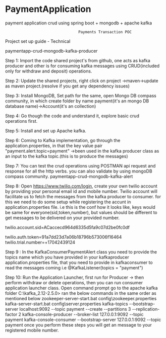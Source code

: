 # PaymentApplication
payment application crud using spring boot + mongodb + apache kafka


                                     Payments Transaction POC
                                     
Project set up guide - Technical


paymentapp-crud-mongodb-kafka-producer


Step 1: Import the code shared project's from github, one acts as kafka producer and other is for consuming kafka messages using CRUD(included only for withdraw and deposit) operations.


Step 2: Update the shared projects, right click on project ->maven->update as maven project.(resolve if you get any dependency issues)


Step 3: Install MongoDB, Set path for the same, open Mongo DB compass community, in which create folder by name payment(it's an mongo DB database name)->Account(it's an collection)


Step 4: Go though the code and understand it, explore basic crud operations first.


Step 5: Install and set up Apache kafka.


Step 6: Coming to Kafka implementation, go through the application.properties, in that the key value pair "payment.alert.topic=payment" ->been used in the kafka producer class as an input to the kafka topic.(this is to produce the messages)


Step 7: You can test the crud operations using POSTMAN api request and response for all the http verbs. you can also validate by using mongoDB compass community. paymentapp-crud-mongodb-kafka-alert


Step 8: Open https://www.twilio.com/login, create your own twilio account by providing your personal email id and mobile number. Twilio account will facilitate us to fetch the messages from the kafka producer to consumer. for this we need to do some setup while registering the accunt in application.properties file. i.e this is the conf how it looks like, keys would be same for everyone(sid,token,number), but values should be different to get messages to be delivered on your provided number.

twilio.account.sid=ACaccecd964d6335d5fa9c07d2be0fc0df 

twilio.auth.token=91a7dd23d7a06b18796b573006f16464 
twilio.trial.number=+17042439124


Step 9 : In the KafkaConsumerPaymentAlert class you need to provide the topics name which you have provided in your kafkaproducer application.properties file, that you need to provide in kafkaconsumer to read the messages coming i.e @KafkaListener(topics = "payment")


Step 10: Run the Application Launcher, first run for Producer -> then perform withdraw or delete operations, then you can run consumer application launcher class. Open command prompt go to the apache kafka folder C:\kafka_2.12-2.5.0> ran the below commands in the same order as mentioned below zookeeper-server-start.bat config\zookeeper.properties kafka-server-start.bat config\server.properties kafka-topics --bootstrap-server localhost:9092 --topic payment --create --partitions 3 --replication-factor 2 kafka-console-producer --broker-list 127.0.0.1:9092 --topic payment kafka-console-consumer --bootstrap-server 127.0.0.1:9092 --topic payment once you perform these steps you will get an message to your registered mobile number.
